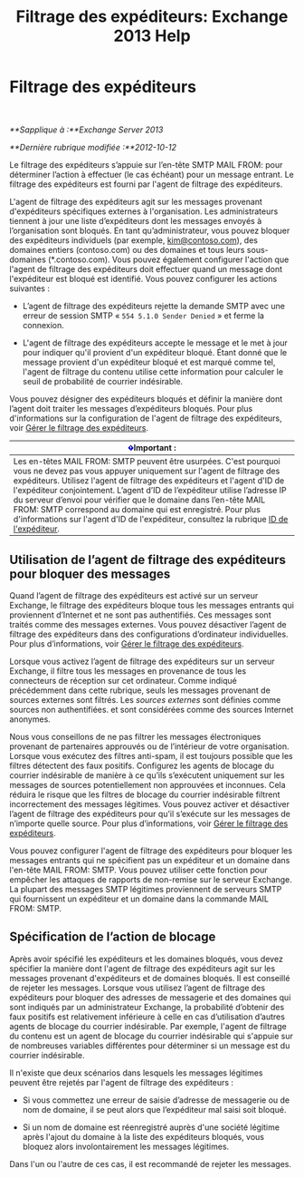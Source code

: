 ﻿---
title: 'Filtrage des expéditeurs: Exchange 2013 Help'
TOCTitle: Filtrage des expéditeurs
ms:assetid: b833f864-ff10-46a0-a653-28fb9ba30896
ms:mtpsurl: https://technet.microsoft.com/fr-fr/library/Bb124354(v=EXCHG.150)
ms:contentKeyID: 50478921
ms.date: 05/23/2018
mtps_version: v=EXCHG.150
ms.translationtype: MT
---

# Filtrage des expéditeurs

 

_**Sapplique à :**Exchange Server 2013_

_**Dernière rubrique modifiée :**2012-10-12_

Le filtrage des expéditeurs s’appuie sur l’en-tête SMTP MAIL FROM: pour déterminer l’action à effectuer (le cas échéant) pour un message entrant. Le filtrage des expéditeurs est fourni par l'agent de filtrage des expéditeurs.

L'agent de filtrage des expéditeurs agit sur les messages provenant d'expéditeurs spécifiques externes à l'organisation. Les administrateurs tiennent à jour une liste d’expéditeurs dont les messages envoyés à l’organisation sont bloqués. En tant qu’administrateur, vous pouvez bloquer des expéditeurs individuels (par exemple, kim@contoso.com), des domaines entiers (contoso.com) ou des domaines et tous leurs sous-domaines (\*.contoso.com). Vous pouvez également configurer l'action que l'agent de filtrage des expéditeurs doit effectuer quand un message dont l'expéditeur est bloqué est identifié. Vous pouvez configurer les actions suivantes :

  - L’agent de filtrage des expéditeurs rejette la demande SMTP avec une erreur de session SMTP « `554 5.1.0 Sender Denied` » et ferme la connexion.

  - L'agent de filtrage des expéditeurs accepte le message et le met à jour pour indiquer qu'il provient d'un expéditeur bloqué. Étant donné que le message provient d'un expéditeur bloqué et est marqué comme tel, l'agent de filtrage du contenu utilise cette information pour calculer le seuil de probabilité de courrier indésirable.

Vous pouvez désigner des expéditeurs bloqués et définir la manière dont l’agent doit traiter les messages d’expéditeurs bloqués. Pour plus d'informations sur la configuration de l'agent de filtrage des expéditeurs, voir [Gérer le filtrage des expéditeurs](manage-sender-filtering-exchange-2013-help.md).

<table>
<thead>
<tr class="header">
<th><img src="images/JJ159813.important(EXCHG.150).gif" title="Important" alt="Important" />Important :</th>
</tr>
</thead>
<tbody>
<tr class="odd">
<td>Les en-têtes MAIL FROM: SMTP peuvent être usurpées. C'est pourquoi vous ne devez pas vous appuyer uniquement sur l'agent de filtrage des expéditeurs. Utilisez l'agent de filtrage des expéditeurs et l'agent d'ID de l'expéditeur conjointement. L’agent d’ID de l’expéditeur utilise l’adresse IP du serveur d’envoi pour vérifier que le domaine dans l’en-tête MAIL FROM: SMTP correspond au domaine qui est enregistré. Pour plus d'informations sur l'agent d'ID de l'expéditeur, consultez la rubrique <a href="sender-id-exchange-2013-help.md">ID de l'expéditeur</a>.</td>
</tr>
</tbody>
</table>


## Utilisation de l’agent de filtrage des expéditeurs pour bloquer des messages

Quand l’agent de filtrage des expéditeurs est activé sur un serveur Exchange, le filtrage des expéditeurs bloque tous les messages entrants qui proviennent d’Internet et ne sont pas authentifiés. Ces messages sont traités comme des messages externes. Vous pouvez désactiver l’agent de filtrage des expéditeurs dans des configurations d’ordinateur individuelles. Pour plus d’informations, voir [Gérer le filtrage des expéditeurs](manage-sender-filtering-exchange-2013-help.md).

Lorsque vous activez l’agent de filtrage des expéditeurs sur un serveur Exchange, il filtre tous les messages en provenance de tous les connecteurs de réception sur cet ordinateur. Comme indiqué précédemment dans cette rubrique, seuls les messages provenant de sources externes sont filtrés. Les *sources externes* sont définies comme sources non authentifiées. et sont considérées comme des sources Internet anonymes.

Nous vous conseillons de ne pas filtrer les messages électroniques provenant de partenaires approuvés ou de l’intérieur de votre organisation. Lorsque vous exécutez des filtres anti-spam, il est toujours possible que les filtres détectent des faux positifs. Configurez les agents de blocage du courrier indésirable de manière à ce qu’ils s’exécutent uniquement sur les messages de sources potentiellement non approuvées et inconnues. Cela réduira le risque que les filtres de blocage du courrier indésirable filtrent incorrectement des messages légitimes. Vous pouvez activer et désactiver l’agent de filtrage des expéditeurs pour qu’il s’exécute sur les messages de n’importe quelle source. Pour plus d’informations, voir [Gérer le filtrage des expéditeurs](manage-sender-filtering-exchange-2013-help.md).

Vous pouvez configurer l'agent de filtrage des expéditeurs pour bloquer les messages entrants qui ne spécifient pas un expéditeur et un domaine dans l'en-tête MAIL FROM: SMTP. Vous pouvez utiliser cette fonction pour empêcher les attaques de rapports de non-remise sur le serveur Exchange. La plupart des messages SMTP légitimes proviennent de serveurs SMTP qui fournissent un expéditeur et un domaine dans la commande MAIL FROM: SMTP.

## Spécification de l’action de blocage

Après avoir spécifié les expéditeurs et les domaines bloqués, vous devez spécifier la manière dont l'agent de filtrage des expéditeurs agit sur les messages provenant d'expéditeurs et de domaines bloqués. Il est conseillé de rejeter les messages. Lorsque vous utilisez l’agent de filtrage des expéditeurs pour bloquer des adresses de messagerie et des domaines qui sont indiqués par un administrateur Exchange, la probabilité d’obtenir des faux positifs est relativement inférieure à celle en cas d’utilisation d’autres agents de blocage du courrier indésirable. Par exemple, l'agent de filtrage du contenu est un agent de blocage du courrier indésirable qui s'appuie sur de nombreuses variables différentes pour déterminer si un message est du courrier indésirable.

Il n'existe que deux scénarios dans lesquels les messages légitimes peuvent être rejetés par l'agent de filtrage des expéditeurs :

  - Si vous commettez une erreur de saisie d’adresse de messagerie ou de nom de domaine, il se peut alors que l’expéditeur mal saisi soit bloqué.

  - Si un nom de domaine est réenregistré auprès d'une société légitime après l'ajout du domaine à la liste des expéditeurs bloqués, vous bloquez alors involontairement les messages légitimes.

Dans l'un ou l'autre de ces cas, il est recommandé de rejeter les messages.

